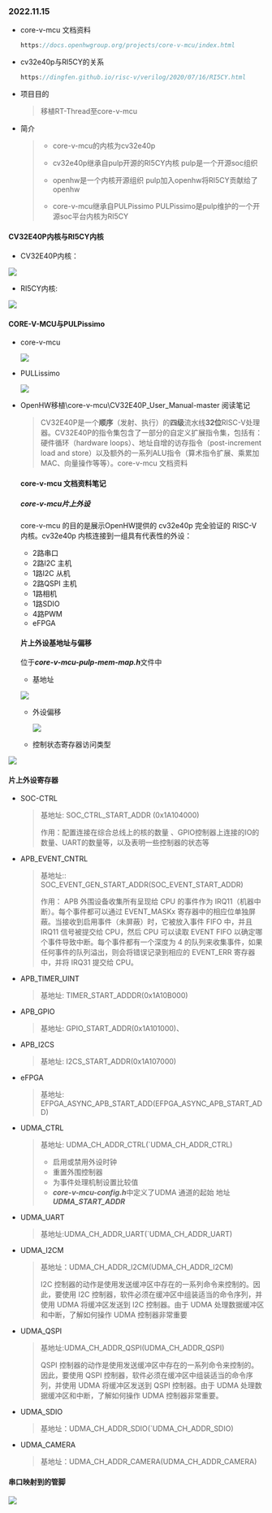 ### 2022.11.15

- core-v-mcu 文档资料

  ```c#
  https://docs.openhwgroup.org/projects/core-v-mcu/index.html
  ```

- cv32e40p与RI5CY的关系

  ```c#
  https://dingfen.github.io/risc-v/verilog/2020/07/16/RI5CY.html
  ```

- 项目目的

  > 移植RT-Thread至core-v-mcu

- 简介

  > - core-v-mcu的内核为cv32e40p
  >
  > - cv32e40p继承自pulp开源的RI5CY内核  pulp是一个开源soc组织
  > - openhw是一个内核开源组织 pulp加入openhw将RI5CY贡献给了openhw
  > - core-v-mcu继承自PULPissimo PULPissimo是pulp维护的一个开源soc平台内核为RI5CY

#### CV32E40P内核与RI5CY内核

- CV32E40P内核：

![](C:\Users\RTT\Desktop\OpenHW移植\figure\CV32E40P_Block_Diagram.png)

- RI5CY内核:

![](C:\Users\RTT\Desktop\OpenHW移植\figure\riscy_archi.png)

#### CORE-V-MCU与PULPissimo

- core-v-mcu

  ![](C:\Users\RTT\Desktop\OpenHW移植\figure\core-v-mcu-block-diagram.png)

- PULLissimo

  ![](C:\Users\RTT\Desktop\OpenHW移植\figure\pulpissimo_archi.png)

- OpenHW移植\core-v-mcu\CV32E40P_User_Manual-master 阅读笔记

  > CV32E40P是一个**顺序**（发射、执行）的**四级**流水线**32位**RISC-V处理器。CV32E40P的指令集包含了一部分的自定义扩展指令集，包括有：硬件循环（hardware loops）、地址自增的访存指令（post-increment load and store）以及额外的一系列ALU指令（算术指令扩展、乘累加MAC、向量操作等等）。core-v-mcu 文档资料

  #### core-v-mcu 文档资料笔记

  ##### core-v-mcu片上外设

   core-v-mcu 的目的是展示OpenHW提供的 cv32e40p 完全验证的 RISC-V 内核。cv32e40p 内核连接到一组具有代表性的外设：

  - 2路串口
  - 2路I2C 主机
  - 1路I2C 从机
  - 2路QSPI 主机
  - 1路相机
  - 1路SDIO
  - 4路PWM
  - eFPGA

  #### 片上外设基地址与偏移

  位于***core-v-mcu-pulp-mem-map.h***文件中

  - 基地址

  ![](C:\Users\RTT\Desktop\OpenHW移植\figure\mem-map1.png)

  + 外设偏移

    ![](C:\Users\RTT\Desktop\OpenHW移植\figure\mem-map2.png)

  + 控制状态寄存器访问类型

![](C:\Users\RTT\Desktop\OpenHW移植\figure\CSR访问类型.png)

#### 片上外设寄存器

- SOC-CTRL

  > 基地址: SOC_CTRL_START_ADDR (0x1A104000)
  >
  > 作用：配置连接在综合总线上的核的数量 、GPIO控制器上连接的IO的数量、UART的数量等，以及表明一些控制器的状态等

- APB_EVENT_CNTRL

  >基地址:: SOC_EVENT_GEN_START_ADDR(SOC_EVENT_START_ADDR)
  >
  >作用： APB 外围设备收集所有呈现给 CPU 的事件作为 IRQ11（机器中断）。每个事件都可以通过 EVENT_MASKx 寄存器中的相应位单独屏蔽。当接收到启用事件（未屏蔽）时，它被放入事件 FIFO 中，并且 IRQ11 信号被提交给 CPU，然后 CPU 可以读取 EVENT FIFO 以确定哪个事件导致中断。每个事件都有一个深度为 4 的队列来收集事件，如果任何事件的队列溢出，则会将错误记录到相应的 EVENT_ERR 寄存器中，并将 IRQ31 提交给 CPU。

- APB_TIMER_UINT

  > 基地址: TIMER_START_ADDDR(0x1A10B000)

- APB_GPIO

  > 基地址: GPIO_START_ADDR(0x1A101000)、

- APB_I2CS

  > 基地址: I2CS_START_ADDR(0x1A107000)

- eFPGA

  > 基地址: EFPGA_ASYNC_APB_START_ADD(EFPGA_ASYNC_APB_START_ADD)

- UDMA_CTRL

  >基地址: UDMA_CH_ADDR_CTRL(`UDMA_CH_ADDR_CTRL)
  >
  >- 启用或禁用外设时钟
  >- 重置外围控制器
  >- 为事件处理机制设置比较值
  >-  ***core-v-mcu-config.h***中定义了UDMA 通道的起始 地址***UDMA_START_ADDR***

- UDMA_UART

  > 基地址:UDMA_CH_ADDR_UART(`UDMA_CH_ADDR_UART)

- UDMA_I2CM

  > 基地址：UDMA_CH_ADDR_I2CM(UDMA_CH_ADDR_I2CM)
  >
  > I2C 控制器的动作是使用发送缓冲区中存在的一系列命令来控制的。因此，要使用 I2C 控制器，软件必须在缓冲区中组装适当的命令序列，并使用 UDMA 将缓冲区发送到 I2C 控制器。由于 UDMA 处理数据缓冲区和中断，了解如何操作 UDMA 控制器非常重要

- UDMA_QSPI

  > 基地址:UDMA_CH_ADDR_QSPI(UDMA_CH_ADDR_QSPI)
  >
  > QSPI 控制器的动作是使用发送缓冲区中存在的一系列命令来控制的。因此，要使用 QSPI 控制器，软件必须在缓冲区中组装适当的命令序列，并使用 UDMA 将缓冲区发送到 QSPI 控制器。由于 UDMA 处理数据缓冲区和中断，了解如何操作 UDMA 控制器非常重要。

- UDMA_SDIO

  > 基地址：UDMA_CH_ADDR_SDIO(`UDMA_CH_ADDR_SDIO)

- UDMA_CAMERA

  > 基地址：UDMA_CH_ADDR_CAMERA(UDMA_CH_ADDR_CAMERA)

#### 串口映射到的管脚

![](C:\Users\RTT\Desktop\OpenHW移植\figure\uart-pin.png)

